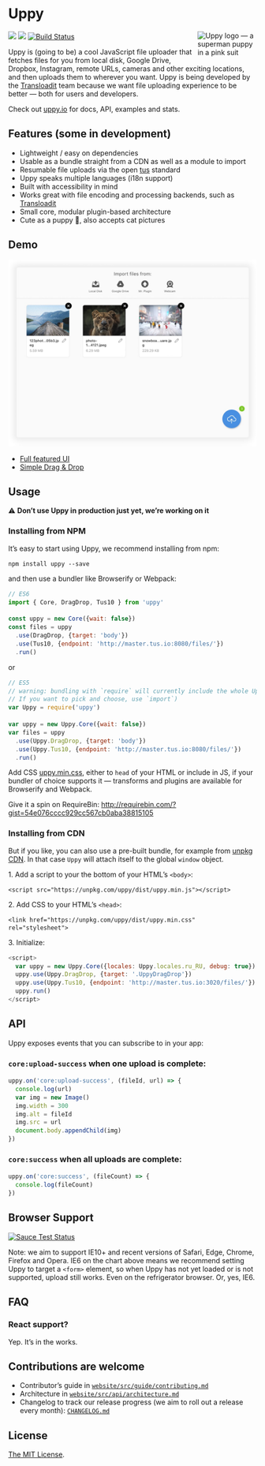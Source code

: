 # Uppy

<img src="http://uppy.io/images/logos/uppy-dog-full.svg" width="120" alt="Uppy logo — a superman puppy in a pink suit" align="right">

<a href="https://www.npmjs.com/package/uppy"><img src="https://img.shields.io/badge/stability-experimental-orange.svg?style=flat-square"></a>
<a href="https://www.npmjs.com/package/uppy"><img src="https://img.shields.io/npm/v/uppy.svg?style=flat-square"></a>
<a href="https://travis-ci.org/transloadit/uppy"><img src="https://img.shields.io/travis/transloadit/uppy/master.svg?style=flat-square" alt="Build Status"></a>

Uppy is (going to be) a cool JavaScript file uploader that fetches files for you from local disk, Google Drive, Dropbox, Instagram, remote URLs, cameras and other exciting locations, and then uploads them to wherever you want. Uppy is being developed by the [Transloadit](https://transloadit.com) team because we want file uploading experience to be better — both for users and developers.

Check out [uppy.io](http://uppy.io/) for docs, API, examples and stats.

## Features (some in development)

- Lightweight / easy on dependencies
- Usable as a bundle straight from a CDN as well as a module to import
- Resumable file uploads via the open [tus](http://tus.io/) standard
- Uppy speaks multiple languages (i18n support)
- Built with accessibility in mind
- Works great with file encoding and processing backends, such as [Transloadit](http://transloadit.com)
- Small core, modular plugin-based architecture
- Cute as a puppy :dog:, also accepts cat pictures

## Demo

<img width="600" alt="Uppy UI Demo: modal dialog with a few selected files and an upload button" src="screenshot.jpg">

- [Full featured UI](http://uppy.io/examples/modal)
- [Simple Drag & Drop](http://uppy.io/examples/dragdrop)

## Usage

:warning: **Don’t use Uppy in production just yet, we’re working on it**

### Installing from NPM

It’s easy to start using Uppy, we recommend installing from npm:
```
npm install uppy --save
```

and then use a bundler like Browserify or Webpack:

``` javascript
// ES6
import { Core, DragDrop, Tus10 } from 'uppy'

const uppy = new Core({wait: false})
const files = uppy
  .use(DragDrop, {target: 'body'})
  .use(Tus10, {endpoint: 'http://master.tus.io:8080/files/'})
  .run()
```

or

``` javascript
// ES5
// warning: bundling with `require` will currently include the whole Uppy package, with all plugins. 
// If you want to pick and choose, use `import`)
var Uppy = require('uppy')

var uppy = new Uppy.Core({wait: false})
var files = uppy
  .use(Uppy.DragDrop, {target: 'body'})
  .use(Uppy.Tus10, {endpoint: 'http://master.tus.io:8080/files/'})
  .run()
```

Add CSS [uppy.min.css](https://unpkg.com/uppy/dist/uppy.min.css), either to `head` of your HTML or include in JS, if your bundler of choice supports it — transforms and plugins are available for Browserify and Webpack.

Give it a spin on RequireBin: http://requirebin.com/?gist=54e076cccc929cc567cb0aba38815105

### Installing from CDN

But if you like, you can also use a pre-built bundle, for example from [unpkg CDN](https://unpkg.com/uppy/). In that case `Uppy` will attach itself to the global `window` object.

1\. Add a script to your the bottom of your HTML’s `<body>`:

```
<script src="https://unpkg.com/uppy/dist/uppy.min.js"></script>
```

2\. Add CSS to your HTML’s `<head>`:
```
<link href="https://unpkg.com/uppy/dist/uppy.min.css" rel="stylesheet">
```

3\. Initialize:

``` javascript
<script>
  var uppy = new Uppy.Core({locales: Uppy.locales.ru_RU, debug: true})
  uppy.use(Uppy.DragDrop, {target: '.UppyDragDrop'})
  uppy.use(Uppy.Tus10, {endpoint: 'http://master.tus.io:3020/files/'})
  uppy.run()
</script>
```

## API

Uppy exposes events that you can subscribe to in your app:

### `core:upload-success` when one upload is complete:

``` javascript
uppy.on('core:upload-success', (fileId, url) => {
  console.log(url)
  var img = new Image()
  img.width = 300
  img.alt = fileId
  img.src = url
  document.body.appendChild(img)
})
```

### `core:success` when all uploads are complete:

``` javascript
uppy.on('core:success', (fileCount) => {
  console.log(fileCount)
})
```

## Browser Support

<a href="https://saucelabs.com/u/transloadit-uppy">
  <img src="https://saucelabs.com/browser-matrix/transloadit-uppy.svg" alt="Sauce Test Status"/>
</a>

Note: we aim to support IE10+ and recent versions of Safari, Edge, Chrome, Firefox and Opera. IE6 on the chart above means we recommend setting Uppy to target a `<form>` element, so when Uppy has not yet loaded or is not supported, upload still works. Even on the refrigerator browser. Or, yes, IE6.

## FAQ

### React support?

Yep. It’s in the works.

## Contributions are welcome

 - Contributor’s guide in [`website/src/guide/contributing.md`](website/src/guide/contributing.md)
 - Architecture in [`website/src/api/architecture.md`](website/src/api/architecture.md)
 - Changelog to track our release progress (we aim to roll out a release every month): [`CHANGELOG.md`](CHANGELOG.md)

## License

[The MIT License](LICENSE).
